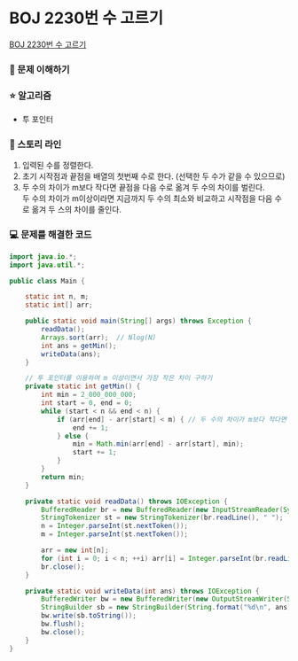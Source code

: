 # BOJ 2230번 수 고르기

[BOJ 2230번 수 고르기](https://www.acmicpc.net/problem/2230)

### 🤔 문제 이해하기

### ⭐ 알고리즘
- 투 포인터
  
### 📖 스토리 라인
1. 입력된 수를 정렬한다.
2. 초기 시작점과 끝점을 배열의 첫번째 수로 한다. (선택한 두 수가 같을 수 있으므로)
3. 두 수의 차이가 m보다 작다면 끝점을 다음 수로 옮겨 두 수의 차이를 벌린다. </br>
   두 수의 차이가 m이상이라면 지금까지 두 수의 최소와 비교하고 시작점을 다음 수로 옮겨 두 스의 차이를 줄인다.

### 💻 문제를 해결한 코드

```java
import java.io.*;
import java.util.*;

public class Main {

    static int n, m;
    static int[] arr;

    public static void main(String[] args) throws Exception {
        readData();
        Arrays.sort(arr);  // Nlog(N)
        int ans = getMin();
        writeData(ans);
    }

    // 투 포인터를 이용하여 m 이상이면서 가장 작은 차이 구하기
    private static int getMin() {
        int min = 2_000_000_000;
        int start = 0, end = 0;
        while (start < n && end < n) {
            if (arr[end] - arr[start] < m) { // 두 수의 차이가 m보다 작다면 두 수의 차이를 벌린다.
                end += 1;
            } else {
                min = Math.min(arr[end] - arr[start], min);
                start += 1;
            }
        }
        return min;
    }

    private static void readData() throws IOException {
        BufferedReader br = new BufferedReader(new InputStreamReader(System.in));
        StringTokenizer st = new StringTokenizer(br.readLine(), " ");
        n = Integer.parseInt(st.nextToken());
        m = Integer.parseInt(st.nextToken());

        arr = new int[n];
        for (int i = 0; i < n; ++i) arr[i] = Integer.parseInt(br.readLine());
        br.close();
    }

    private static void writeData(int ans) throws IOException {
        BufferedWriter bw = new BufferedWriter(new OutputStreamWriter(System.out));
        StringBuilder sb = new StringBuilder(String.format("%d\n", ans));
        bw.write(sb.toString());
        bw.flush();
        bw.close();
    }
}
```

